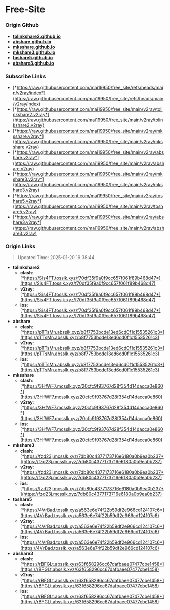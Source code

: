# Free-Site

### Origin Github

- [**tolinkshare2.github.io**](https://github.com/tolinkshare2/tolinkshare2.github.io)
- [**abshare.github.io**](https://github.com/abshare/abshare.github.io)
- [**mksshare.github.io**](https://github.com/mksshare/mksshare.github.io)
- [**mkshare3.github.io**](https://github.com/mkshare3/mkshare3.github.io)
- [**toshare5.github.io**](https://github.com/toshare5/toshare5.github.io)
- [**abshare3.github.io**](https://github.com/abshare3/abshare3.github.io)

### Subscribe Links

- [*https://raw.githubusercontent.com/mai19950/free_site/refs/heads/main/v2ray/index*](https://raw.githubusercontent.com/mai19950/free_site/refs/heads/main/v2ray/index)
- [*https://raw.githubusercontent.com/mai19950/free_site/main/v2ray/tolinkshare2.v2ray*](https://raw.githubusercontent.com/mai19950/free_site/main/v2ray/tolinkshare2.v2ray)
- [*https://raw.githubusercontent.com/mai19950/free_site/main/v2ray/mksshare.v2ray*](https://raw.githubusercontent.com/mai19950/free_site/main/v2ray/mksshare.v2ray)
- [*https://raw.githubusercontent.com/mai19950/free_site/main/v2ray/abshare.v2ray*](https://raw.githubusercontent.com/mai19950/free_site/main/v2ray/abshare.v2ray)
- [*https://raw.githubusercontent.com/mai19950/free_site/main/v2ray/mkshare3.v2ray*](https://raw.githubusercontent.com/mai19950/free_site/main/v2ray/mkshare3.v2ray)
- [*https://raw.githubusercontent.com/mai19950/free_site/main/v2ray/toshare5.v2ray*](https://raw.githubusercontent.com/mai19950/free_site/main/v2ray/toshare5.v2ray)
- [*https://raw.githubusercontent.com/mai19950/free_site/main/v2ray/abshare3.v2ray*](https://raw.githubusercontent.com/mai19950/free_site/main/v2ray/abshare3.v2ray)

### Origin Links

> Updated Time: 2025-01-20 19:38:44

- **tolinkshare2**
  - **clash**: [*https://Sis4FT.tosslk.xyz/f70df35f9a0f9cc657f061f89b468d47*](https://Sis4FT.tosslk.xyz/f70df35f9a0f9cc657f061f89b468d47)
  - **v2ray**: [*https://Sis4FT.tosslk.xyz/f70df35f9a0f9cc657f061f89b468d47*](https://Sis4FT.tosslk.xyz/f70df35f9a0f9cc657f061f89b468d47)
  - **ios**: [*https://Sis4FT.tosslk.xyz/f70df35f9a0f9cc657f061f89b468d47*](https://Sis4FT.tosslk.xyz/f70df35f9a0f9cc657f061f89b468d47)
- **abshare**
  - **clash**: [*https://pTTsMn.absslk.xyz/b8f7753bcde13ed6cd0f1c15535261c3*](https://pTTsMn.absslk.xyz/b8f7753bcde13ed6cd0f1c15535261c3)
  - **v2ray**: [*https://pTTsMn.absslk.xyz/b8f7753bcde13ed6cd0f1c15535261c3*](https://pTTsMn.absslk.xyz/b8f7753bcde13ed6cd0f1c15535261c3)
  - **ios**: [*https://pTTsMn.absslk.xyz/b8f7753bcde13ed6cd0f1c15535261c3*](https://pTTsMn.absslk.xyz/b8f7753bcde13ed6cd0f1c15535261c3)
- **mksshare**
  - **clash**: [*https://3HfWF7.mcsslk.xyz/20cfc9f93767d28f354d14dacca0e860*](https://3HfWF7.mcsslk.xyz/20cfc9f93767d28f354d14dacca0e860)
  - **v2ray**: [*https://3HfWF7.mcsslk.xyz/20cfc9f93767d28f354d14dacca0e860*](https://3HfWF7.mcsslk.xyz/20cfc9f93767d28f354d14dacca0e860)
  - **ios**: [*https://3HfWF7.mcsslk.xyz/20cfc9f93767d28f354d14dacca0e860*](https://3HfWF7.mcsslk.xyz/20cfc9f93767d28f354d14dacca0e860)
- **mkshare3**
  - **clash**: [*https://fzd23j.mcsslk.xyz/7db80c4377173716e6180a0b9ea0b237*](https://fzd23j.mcsslk.xyz/7db80c4377173716e6180a0b9ea0b237)
  - **v2ray**: [*https://fzd23j.mcsslk.xyz/7db80c4377173716e6180a0b9ea0b237*](https://fzd23j.mcsslk.xyz/7db80c4377173716e6180a0b9ea0b237)
  - **ios**: [*https://fzd23j.mcsslk.xyz/7db80c4377173716e6180a0b9ea0b237*](https://fzd23j.mcsslk.xyz/7db80c4377173716e6180a0b9ea0b237)
- **toshare5**
  - **clash**: [*https://4VrBad.tosslk.xyz/a563e6e74f22b59df2e966cd124107c6*](https://4VrBad.tosslk.xyz/a563e6e74f22b59df2e966cd124107c6)
  - **v2ray**: [*https://4VrBad.tosslk.xyz/a563e6e74f22b59df2e966cd124107c6*](https://4VrBad.tosslk.xyz/a563e6e74f22b59df2e966cd124107c6)
  - **ios**: [*https://4VrBad.tosslk.xyz/a563e6e74f22b59df2e966cd124107c6*](https://4VrBad.tosslk.xyz/a563e6e74f22b59df2e966cd124107c6)
- **abshare3**
  - **clash**: [*https://rBFGLt.absslk.xyz/63f658296cc67dafbaee07477cbe1458*](https://rBFGLt.absslk.xyz/63f658296cc67dafbaee07477cbe1458)
  - **v2ray**: [*https://rBFGLt.absslk.xyz/63f658296cc67dafbaee07477cbe1458*](https://rBFGLt.absslk.xyz/63f658296cc67dafbaee07477cbe1458)
  - **ios**: [*https://rBFGLt.absslk.xyz/63f658296cc67dafbaee07477cbe1458*](https://rBFGLt.absslk.xyz/63f658296cc67dafbaee07477cbe1458)
